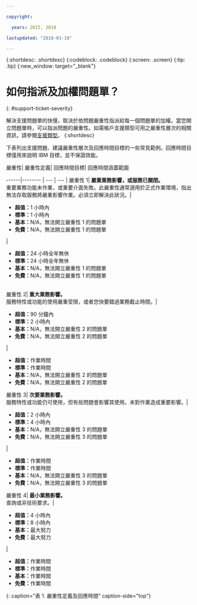 ```yaml
---

copyright:

  years: 2015, 2018

lastupdated: "2018-01-10"

---
```


{:shortdesc: .shortdesc}
{:codeblock: .codeblock}
{:screen: .screen}
{:tip: .tip}
{:new_window: target="_blank"}


# 如何指派及加權問題單？
{: #support-ticket-severity}

解決支援問題單的快慢，取決於依問題嚴重性指派給每一個問題單的加權。當您開立問題單時，可以指派問題的嚴重性。如需帳戶支援類型可用之嚴重性層次的相關資訊，請參閱[支援類型](/docs/get-support/getstarttssup.html#typesofsupport)。
{:shortdesc}

下表列出支援問題、建議嚴重性層次及回應時間目標的一些常見範例。回應時間目標僅用來說明 IBM 目標，並不保證效能。

嚴重性| 嚴重性定義| 回應時間目標| 回應時間涵蓋範圍

------|-------- | --- | --- |
嚴重性 1| <strong>嚴重業務影響，或服務已關閉。</strong><br> 重要業務功能未作業，或重要介面失敗。此嚴重性通常適用於正式作業環境，指出無法存取服務將嚴重影響作業。必須立即解決此狀況。| <ul><li><strong>超值：</strong>1 小時內</li><li><strong>標準：</strong>1 小時內</li><li><strong>基本：</strong>N/A，無法開立嚴重性 1 的問題單</li><li><strong>免費：</strong>N/A，無法開立嚴重性 1 的問題單</li></ul> | <ul><li><strong>超值：</strong>24 小時全年無休</li><li><strong>標準：</strong>24 小時全年無休</li><li><strong>基本：</strong>N/A，無法開立嚴重性 1 的問題單</li><li><strong>免費：</strong>N/A，無法開立嚴重性 1 的問題單</li></ul> 			   
嚴重性 2| <strong>重大業務影響。</strong> <br> 服務特性或功能的使用嚴重受限，或者您快要錯過業務截止時間。| <ul><li><strong>超值：</strong>90 分鐘內</li><li><strong>標準：</strong>2 小時內</li><li><strong>基本：</strong>N/A，無法開立嚴重性 2 的問題單</li><li><strong>免費：</strong>N/A，無法開立嚴重性 2 的問題單</li></ul> | <ul><li><strong>超值：</strong>作業時間</li><li><strong>標準：</strong>作業時間</li><li><strong>基本：</strong>N/A，無法開立嚴重性 2 的問題單</li><li><strong>免費：</strong>N/A，無法開立嚴重性 2 的問題單</li></ul>
嚴重性 3| <strong>次要業務影響。</strong> <br> 服務特性或功能仍可使用，但有些問題會影響其使用。未對作業造成重要影響。| <ul><li><strong>超值：</strong>2 小時內</li><li><strong>標準：</strong>4 小時內</li><li><strong>基本：</strong>N/A，無法開立嚴重性 3 的問題單</li><li><strong>免費：</strong>N/A，無法開立嚴重性 3 的問題單</li></ul> | <ul><li><strong>超值：</strong>作業時間</li><li><strong>標準：</strong>作業時間</li><li><strong>基本：</strong>N/A，無法開立嚴重性 3 的問題單</li><li><strong>免費：</strong>N/A，無法開立嚴重性 3 的問題單</li></ul>
嚴重性 4| <strong>最小業務影響。</strong> <br> 查詢或非技術要求。| <ul><li><strong>超值：</strong>4 小時內</li><li><strong>標準：</strong>8 小時內</li><li><strong>基本：</strong>最大努力</li><li><strong>免費：</strong>最大努力</li></ul> | <ul><li><strong>超值：</strong>作業時間</li><li><strong>標準：</strong>作業時間</li><li><strong>基本：</strong>作業時間</li><li><strong>免費：</strong>作業時間</li></ul>
{: caption="表 1. 嚴重性定義及回應時間" caption-side="top"}
